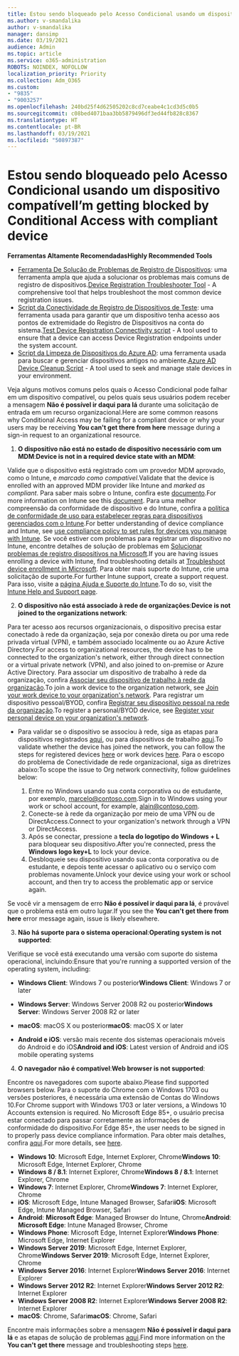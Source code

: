 ```yaml
---
title: Estou sendo bloqueado pelo Acesso Condicional usando um dispositivo compatível
ms.author: v-smandalika
author: v-smandalika
manager: dansimp
ms.date: 03/19/2021
audience: Admin
ms.topic: article
ms.service: o365-administration
ROBOTS: NOINDEX, NOFOLLOW
localization_priority: Priority
ms.collection: Adm_O365
ms.custom:
- "9835"
- "9003257"
ms.openlocfilehash: 240bd25f4d62505202c8cd7ceabe4c1cd3d5c0b5
ms.sourcegitcommit: c08bed4071baa3bb5879496df3ed44fb828c8367
ms.translationtype: HT
ms.contentlocale: pt-BR
ms.lasthandoff: 03/19/2021
ms.locfileid: "50897387"
---
```

# <a name="im-getting-blocked-by-conditional-access-with-compliant-device"></a><span data-ttu-id="39aff-102">Estou sendo bloqueado pelo Acesso Condicional usando um dispositivo compatível</span><span class="sxs-lookup"><span data-stu-id="39aff-102">I’m getting blocked by Conditional Access with compliant device</span></span>

<span data-ttu-id="39aff-103">**Ferramentas Altamente Recomendadas**</span><span class="sxs-lookup"><span data-stu-id="39aff-103">**Highly Recommended Tools**</span></span>

- <span data-ttu-id="39aff-104">[Ferramenta De Solução de Problemas de Registro de Dispositivos](https://docs.microsoft.com/samples/azure-samples/dsregtool/dsregtool/): uma ferramenta ampla que ajuda a solucionar os problemas mais comuns de registro de dispositivos.</span><span class="sxs-lookup"><span data-stu-id="39aff-104">[Device Registration Troubleshooter Tool](https://docs.microsoft.com/samples/azure-samples/dsregtool/dsregtool/) - A comprehensive tool that helps troubleshoot the most common device registration issues.</span></span>
- <span data-ttu-id="39aff-105">[Script da Conectividade de Registro de Dispositivos de Teste](https://docs.microsoft.com/samples/azure-samples/testdeviceregconnectivity/testdeviceregconnectivity/): uma ferramenta usada para garantir que um dispositivo tenha acesso aos pontos de extremidade do Registro de Dispositivos na conta do sistema.</span><span class="sxs-lookup"><span data-stu-id="39aff-105">[Test Device Registration Connectivity script](https://docs.microsoft.com/samples/azure-samples/testdeviceregconnectivity/testdeviceregconnectivity/) - A tool used to ensure that a device can access Device Registration endpoints under the system account.</span></span>
- <span data-ttu-id="39aff-106">[Script da Limpeza de Dispositivos do Azure AD](https://github.com/mzmaili/AzureADDeviceCleanup): uma ferramenta usada para buscar e gerenciar dispositivos antigos no ambiente.</span><span class="sxs-lookup"><span data-stu-id="39aff-106">[Azure AD Device Cleanup Script](https://github.com/mzmaili/AzureADDeviceCleanup) - A tool used to seek and manage stale devices in your environment.</span></span>

<span data-ttu-id="39aff-107">Veja alguns motivos comuns pelos quais o Acesso Condicional pode falhar em um dispositivo compatível, ou pelos quais seus usuários podem receber a mensagem **Não é possível ir daqui para lá** durante uma solicitação de entrada em um recurso organizacional.</span><span class="sxs-lookup"><span data-stu-id="39aff-107">Here are some common reasons why Conditional Access may be failing for a compliant device or why your users may be receiving **You can't get there from here** message during a sign-in request to an organizational resource.</span></span>

1. <span data-ttu-id="39aff-108">**O dispositivo não está no estado de dispositivo necessário com um MDM**:</span><span class="sxs-lookup"><span data-stu-id="39aff-108">**Device is not in a required device state with an MDM**:</span></span>

<span data-ttu-id="39aff-109">Valide que o dispositivo está registrado com um provedor MDM aprovado, como o Intune, e *marcado como compatível*.</span><span class="sxs-lookup"><span data-stu-id="39aff-109">Validate that the device is enrolled with an approved MDM provider like Intune and *marked as compliant*.</span></span> <span data-ttu-id="39aff-110">Para saber mais sobre o Intune, confira este [documento](https://docs.microsoft.com/mem/intune/enrollment/device-enrollment).</span><span class="sxs-lookup"><span data-stu-id="39aff-110">For more information on Intune see this [document](https://docs.microsoft.com/mem/intune/enrollment/device-enrollment).</span></span> <span data-ttu-id="39aff-111">Para uma melhor compreensão da conformidade de dispositivo e do Intune, confira a [política de conformidade de uso para estabelecer regras para dispositivos gerenciados com o Intune](https://docs.microsoft.com/mem/intune/protect/device-compliance-get-started).</span><span class="sxs-lookup"><span data-stu-id="39aff-111">For better understanding of device compliance and Intune, see [use compliance policy to set rules for devices you manage with Intune](https://docs.microsoft.com/mem/intune/protect/device-compliance-get-started).</span></span> <span data-ttu-id="39aff-112">Se você estiver com problemas para registrar um dispositivo no Intune, encontre detalhes de solução de problemas em [Solucionar problemas de registro dispositivos na Microsoft](https://docs.microsoft.com/troubleshoot/mem/intune/troubleshoot-device-enrollment-in-intune).</span><span class="sxs-lookup"><span data-stu-id="39aff-112">If you are having issues enrolling a device with Intune, find troubleshooting details at [Troubleshoot device enrollment in Microsoft](https://docs.microsoft.com/troubleshoot/mem/intune/troubleshoot-device-enrollment-in-intune).</span></span> <span data-ttu-id="39aff-113">Para obter mais suporte do Intune, crie uma solicitação de suporte.</span><span class="sxs-lookup"><span data-stu-id="39aff-113">For further Intune support, create a support request.</span></span> <span data-ttu-id="39aff-114">Para isso, visite a [página Ajuda e Suporte do Intune](https://endpoint.microsoft.com/#blade/Microsoft_Intune_DeviceSettings/SupportMenu/helpSupport).</span><span class="sxs-lookup"><span data-stu-id="39aff-114">To do so, visit the [Intune Help and Support page](https://endpoint.microsoft.com/#blade/Microsoft_Intune_DeviceSettings/SupportMenu/helpSupport).</span></span>

2. <span data-ttu-id="39aff-115">**O dispositivo não está associado à rede de organizações**:</span><span class="sxs-lookup"><span data-stu-id="39aff-115">**Device is not joined to the organizations network**:</span></span>

<span data-ttu-id="39aff-116">Para ter acesso aos recursos organizacionais, o dispositivo precisa estar conectado à rede da organização, seja por conexão direta ou por uma rede privada virtual (VPN), e também associado localmente ou ao Azure Active Directory.</span><span class="sxs-lookup"><span data-stu-id="39aff-116">For access to organizational resources, the device has to be connected to the organization's network, either through direct connection or a virtual private network (VPN), and also joined to on-premise or Azure Active Directory.</span></span> <span data-ttu-id="39aff-117">Para associar um dispositivo de trabalho à rede da organização, confira [Associar seu dispositivo de trabalho à rede da organização](https://docs.microsoft.com/azure/active-directory/user-help/user-help-join-device-on-network).</span><span class="sxs-lookup"><span data-stu-id="39aff-117">To join a work device to the organization network, see [Join your work device to your organization's network](https://docs.microsoft.com/azure/active-directory/user-help/user-help-join-device-on-network).</span></span> <span data-ttu-id="39aff-118">Para registrar um dispositivo pessoal/BYOD, confira [Registrar seu dispositivo pessoal na rede da organização](https://docs.microsoft.com/azure/active-directory/user-help/user-help-register-device-on-network).</span><span class="sxs-lookup"><span data-stu-id="39aff-118">To register a personal/BYOD device, see [Register your personal device on your organization's network](https://docs.microsoft.com/azure/active-directory/user-help/user-help-register-device-on-network).</span></span>

- <span data-ttu-id="39aff-119">Para validar se o dispositivo se associou à rede, siga as etapas para dispositivos registrados [aqui](https://docs.microsoft.com/azure/active-directory/user-help/user-help-register-device-on-network#to-verify-that-youre-registered), ou para dispositivos de trabalho [aqui](https://docs.microsoft.com/azure/active-directory/user-help/user-help-join-device-on-network#to-make-sure-youre-joined).</span><span class="sxs-lookup"><span data-stu-id="39aff-119">To validate whether the device has joined the network, you can follow the steps for registered devices [here](https://docs.microsoft.com/azure/active-directory/user-help/user-help-register-device-on-network#to-verify-that-youre-registered) or work devices [here](https://docs.microsoft.com/azure/active-directory/user-help/user-help-join-device-on-network#to-make-sure-youre-joined).</span></span> <span data-ttu-id="39aff-120">Para o escopo do problema de Conectividade de rede organizacional, siga as diretrizes abaixo:</span><span class="sxs-lookup"><span data-stu-id="39aff-120">To scope the issue to Org network connectivity, follow guidelines below:</span></span>

    1. <span data-ttu-id="39aff-121">Entre no Windows usando sua conta corporativa ou de estudante, por exemplo, marcelo@contoso.com.</span><span class="sxs-lookup"><span data-stu-id="39aff-121">Sign in to Windows using your work or school account,  for example, alain@contoso.com.</span></span>
    2. <span data-ttu-id="39aff-122">Conecte-se à rede da organização por meio de uma VPN ou de DirectAccess.</span><span class="sxs-lookup"><span data-stu-id="39aff-122">Connect to your organization's network through a VPN or DirectAccess.</span></span>
    3. <span data-ttu-id="39aff-123">Após se conectar, pressione a **tecla do logotipo do Windows + L** para bloquear seu dispositivo.</span><span class="sxs-lookup"><span data-stu-id="39aff-123">After you're connected, press the **Windows logo key+L** to lock your device.</span></span>
    4. <span data-ttu-id="39aff-124">Desbloqueie seu dispositivo usando sua conta corporativa ou de estudante, e depois tente acessar o aplicativo ou o serviço com problemas novamente.</span><span class="sxs-lookup"><span data-stu-id="39aff-124">Unlock your device using your work or school account, and then try to access the problematic app or service again.</span></span>

<span data-ttu-id="39aff-125">Se você vir a mensagem de erro **Não é possível ir daqui para lá**, é provável que o problema está em outro lugar.</span><span class="sxs-lookup"><span data-stu-id="39aff-125">If you see the **You can't get there from here** error message again, issue is likely elsewhere.</span></span>

3. <span data-ttu-id="39aff-126">**Não há suporte para o sistema operacional**:</span><span class="sxs-lookup"><span data-stu-id="39aff-126">**Operating system is not supported**:</span></span>

<span data-ttu-id="39aff-127">Verifique se você está executando uma versão com suporte do sistema operacional, incluindo:</span><span class="sxs-lookup"><span data-stu-id="39aff-127">Ensure that you're running a supported version of the operating system, including:</span></span>

- <span data-ttu-id="39aff-128">**Windows Client**: Windows 7 ou posterior</span><span class="sxs-lookup"><span data-stu-id="39aff-128">**Windows Client**: Windows 7 or later</span></span>

- <span data-ttu-id="39aff-129">**Windows Server**: Windows Server 2008 R2 ou posterior</span><span class="sxs-lookup"><span data-stu-id="39aff-129">**Windows Server**: Windows Server 2008 R2 or later</span></span>

- <span data-ttu-id="39aff-130">**macOS**: macOS X ou posterior</span><span class="sxs-lookup"><span data-stu-id="39aff-130">**macOS**: macOS X or later</span></span>

- <span data-ttu-id="39aff-131">**Android e iOS**: versão mais recente dos sistemas operacionais móveis do Android e do iOS</span><span class="sxs-lookup"><span data-stu-id="39aff-131">**Android and iOS**: Latest version of Android and iOS mobile operating systems</span></span>

4. <span data-ttu-id="39aff-132">**O navegador não é compatível**:</span><span class="sxs-lookup"><span data-stu-id="39aff-132">**Web browser is not supported**:</span></span>

<span data-ttu-id="39aff-133">Encontre os navegadores com suporte abaixo.</span><span class="sxs-lookup"><span data-stu-id="39aff-133">Please find supported browsers below.</span></span> <span data-ttu-id="39aff-134">Para o suporte do Chrome com o Windows 1703 ou versões posteriores, é necessária uma extensão de Contas do Windows 10.</span><span class="sxs-lookup"><span data-stu-id="39aff-134">For Chrome support with Windows 1703 or later versions, a Windows 10 Accounts extension is required.</span></span> <span data-ttu-id="39aff-135">No Microsoft Edge 85+, o usuário precisa estar conectado para passar corretamente as informações de conformidade do dispositivo.</span><span class="sxs-lookup"><span data-stu-id="39aff-135">For Edge 85+, the user needs to be signed in to properly pass device compliance information.</span></span> <span data-ttu-id="39aff-136">Para obter mais detalhes, confira [aqui](https://docs.microsoft.com/azure/active-directory/conditional-access/concept-conditional-access-conditions#chrome-support).</span><span class="sxs-lookup"><span data-stu-id="39aff-136">For more details, see [here](https://docs.microsoft.com/azure/active-directory/conditional-access/concept-conditional-access-conditions#chrome-support).</span></span>

- <span data-ttu-id="39aff-137">**Windows 10**: Microsoft Edge, Internet Explorer, Chrome</span><span class="sxs-lookup"><span data-stu-id="39aff-137">**Windows 10**: Microsoft Edge, Internet Explorer, Chrome</span></span>
- <span data-ttu-id="39aff-138">**Windows 8 / 8.1**: Internet Explorer, Chrome</span><span class="sxs-lookup"><span data-stu-id="39aff-138">**Windows 8 / 8.1**: Internet Explorer, Chrome</span></span>
- <span data-ttu-id="39aff-139">**Windows 7**: Internet Explorer, Chrome</span><span class="sxs-lookup"><span data-stu-id="39aff-139">**Windows 7**: Internet Explorer, Chrome</span></span>
- <span data-ttu-id="39aff-140">**iOS**: Microsoft Edge, Intune Managed Browser, Safari</span><span class="sxs-lookup"><span data-stu-id="39aff-140">**iOS**: Microsoft Edge, Intune Managed Browser, Safari</span></span>
- <span data-ttu-id="39aff-141">**Android**: **Microsoft Edge**: Managed Browser do Intune, Chrome</span><span class="sxs-lookup"><span data-stu-id="39aff-141">**Android**: **Microsoft Edge**: Intune Managed Browser, Chrome</span></span>
- <span data-ttu-id="39aff-142">**Windows Phone**: Microsoft Edge, Internet Explorer</span><span class="sxs-lookup"><span data-stu-id="39aff-142">**Windows Phone**: Microsoft Edge, Internet Explorer</span></span>
- <span data-ttu-id="39aff-143">**Windows Server 2019**: Microsoft Edge, Internet Explorer, Chrome</span><span class="sxs-lookup"><span data-stu-id="39aff-143">**Windows Server 2019**: Microsoft Edge, Internet Explorer, Chrome</span></span>
- <span data-ttu-id="39aff-144">**Windows Server 2016**: Internet Explorer</span><span class="sxs-lookup"><span data-stu-id="39aff-144">**Windows Server 2016**: Internet Explorer</span></span>
- <span data-ttu-id="39aff-145">**Windows Server 2012 R2**: Internet Explorer</span><span class="sxs-lookup"><span data-stu-id="39aff-145">**Windows Server 2012 R2**: Internet Explorer</span></span>
- <span data-ttu-id="39aff-146">**Windows Server 2008 R2**: Internet Explorer</span><span class="sxs-lookup"><span data-stu-id="39aff-146">**Windows Server 2008 R2**: Internet Explorer</span></span>
- <span data-ttu-id="39aff-147">**macOS**: Chrome, Safari</span><span class="sxs-lookup"><span data-stu-id="39aff-147">**macOS**: Chrome, Safari</span></span>

<span data-ttu-id="39aff-148">Encontre mais informações sobre a mensagem **Não é possível ir daqui para lá** e as etapas de solução de problemas [aqui](https://docs.microsoft.com/azure/active-directory/user-help/user-help-device-remediation).</span><span class="sxs-lookup"><span data-stu-id="39aff-148">Find more information on the **You can't get there** message and troubleshooting steps [here](https://docs.microsoft.com/azure/active-directory/user-help/user-help-device-remediation).</span></span>
